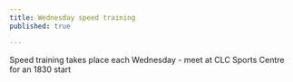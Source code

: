 ```yaml
---
title: Wednesday speed training
published: true

---
```


Speed training takes place each Wednesday - meet at CLC Sports Centre for an 1830 start
